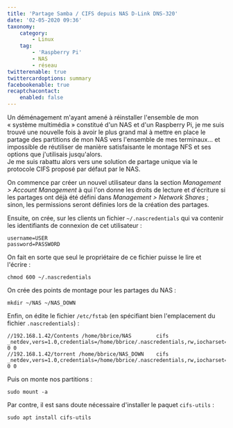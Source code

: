 ```yaml
---
title: 'Partage Samba / CIFS depuis NAS D-Link DNS-320'
date: '02-05-2020 09:36'
taxonomy:
    category:
        - Linux
    tag:
        - 'Raspberry Pi'
        - NAS
        - réseau
twitterenable: true
twittercardoptions: summary
facebookenable: true
recaptchacontact:
    enabled: false
---
```


Un déménagement m'ayant amené à réinstaller l'ensemble de mon «&nbsp;système multimédia&nbsp;» constitué d'un NAS et d'un Raspberry Pi, je me suis trouvé une nouvelle fois à avoir le plus grand mal à mettre en place le partage des partitions de mon NAS vers l'ensemble de mes terminaux... et impossible de réutiliser de manière satisfaisante le montage NFS et ses options que j'utilisais jusqu'alors.      
Je me suis rabattu alors vers une solution de partage unique via le protocole CIFS proposé par défaut par le NAS.

On commence par créer un nouvel utilisateur dans la section _Management > Account Management_ à qui l'on donne les droits de lecture et d'écriture si les partages ont déjà été défini dans _Management > Network Shares_&nbsp;; sinon, les permissions seront définies lors de la création des partages.

Ensuite, on crée, sur les clients un fichier `~/.nascredentials` qui va contenir les identifiants de connexion de cet utilisateur&nbsp;:

```plain
username=USER
password=PASSWORD
```
On fait en sorte que seul le propriétaire de ce fichier puisse le lire et l'écrire&nbsp;:

```shell
chmod 600 ~/.nascredentials
```

On crée des points de montage pour les partages du NAS&nbsp;:

```shell
mkdir ~/NAS ~/NAS_DOWN
```

Enfin, on édite le fichier `/etc/fstab` (en spécifiant bien l'emplacement du fichier `.nascredentials`)&nbsp;:

```plain
//192.168.1.42/Contents /home/bbrice/NAS 		cifs 	_netdev,vers=1.0,credentials=/home/bbrice/.nascredentials,rw,iocharset=utf8 0 0
//192.168.1.42/torrent /home/bbrice/NAS_DOWN 	cifs 	_netdev,vers=1.0,credentials=/home/bbrice/.nascredentials,rw,iocharset=utf8 0 0
```

Puis on monte nos partitions&nbsp;:

```shell
sudo mount -a
```

Par contre, il est sans doute nécessaire d'installer le paquet `cifs-utils`&nbsp;:

```shell
sudo apt install cifs-utils
```